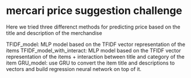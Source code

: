 # mercari price suggestion challenge
Here we tried three differenct methods for predicting price based on the title and description of the merchandise 

TFIDF_model: MLP model based on the TFIDF vector representation of the items 
TFIDF_model_with_interact: MLP model based on the TFIDF vector representation of the items + interaction between title and category of the item 
GRU_model: use GRU to convert the item title and descriptions to vectors and build regression neural network on top of it. 

  
